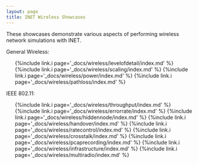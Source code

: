 ```yaml
---
layout: page
title: INET Wireless Showcases
---
```


These showcases demonstrate various aspects of performing wireless network
simulations with INET.

General Wireless:

<ul>
  {%include link.i page='_docs/wireless/levelofdetail/index.md' %}
  {%include link.i page='_docs/wireless/scaling/index.md' %}
  {%include link.i page='_docs/wireless/power/index.md' %}
  {%include link.i page='_docs/wireless/pathloss/index.md' %}
</ul>

IEEE 802.11:

<ul>
  {%include link.i page='_docs/wireless/throughput/index.md' %}
  {%include link.i page='_docs/wireless/errorrate/index.md' %}
  {%include link.i page='_docs/wireless/hiddennode/index.md' %}
  {%include link.i page='_docs/wireless/handover/index.md' %}
  {%include link.i page='_docs/wireless/ratecontrol/index.md' %}
  {%include link.i page='_docs/wireless/crosstalk/index.md' %}
  {%include link.i page='_docs/wireless/pcaprecording/index.md' %}
  {%include link.i page='_docs/wireless/infrastructure/index.md' %}
  {%include link.i page='_docs/wireless/multiradio/index.md' %}
</ul>
